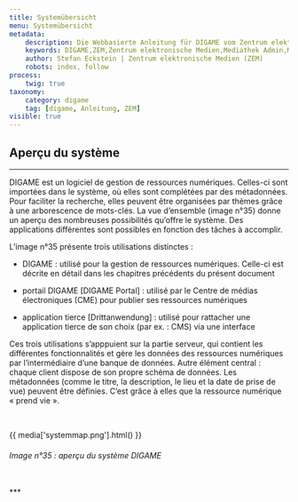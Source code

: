 ```yaml
---
title: Systemübersicht
menu: Systemübersicht
metadata:
    description: Die Webbasierte Anleitung für DIGAME vom Zentrum elektronische Medien ZEM.
    keywords: DIGAME,ZEM,Zentrum elektronische Medien,Mediathek Admin,Mediathek,Bilddatenbank,Bildverwaltung,Bundesverwaltung,Eidgenossenschaft,Schweizerische Eidgenossenschaft,VBS,Bundesamt für Verteidigung, Bevölkerungsschutz und Sport
    author: Stefan Eckstein | Zentrum elektronische Medien (ZEM)
    robots: index, follow
process:
	twig: true
taxonomy:
    category: digame
    tag: [digame, Anleitung, ZEM]
visible: true
---
```


## Aperçu du système
***
DIGAME est un logiciel de gestion de ressources numériques. Celles-ci sont importées dans le système, où elles sont complétées par des métadonnées. Pour faciliter la recherche, elles peuvent être organisées par thèmes grâce à une arborescence de mots-clés. La vue d’ensemble (image n°35) donne un aperçu des nombreuses possibilités qu’offre le système. Des applications différentes sont possibles en fonction des tâches à accomplir.

L’image n°35 présente trois utilisations distinctes :

- DIGAME : utilisé pour la gestion de ressources numériques. Celle-ci est décrite en détail dans les chapitres précédents du présent document


- portail DIGAME [DIGAME Portal] : utilisé par le Centre de médias électroniques (CME) pour publier ses ressources numériques


- application tierce [Drittanwendung] : utilisé pour rattacher une application tierce de son choix (par ex. : CMS) via une interface


Ces trois utilisations s’apppuient sur la partie serveur, qui contient les différentes fonctionnalités et gère les données des ressources numériques par l’intermédiaire d’une banque de données. Autre élément central : chaque client dispose de son propre schéma de données. Les métadonnées (comme le titre, la description, le lieu et la date de prise de vue) peuvent être définies. C’est grâce à elles que la ressource numérique « prend vie ».

<br>

{{ media['systemmap.png'].html() }}
###### Image n°35 : aperçu du système DIGAME

<br>
***